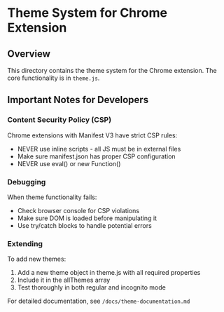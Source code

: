 # Theme System for Chrome Extension

## Overview

This directory contains the theme system for the Chrome extension. The core functionality is in `theme.js`.

## Important Notes for Developers

### Content Security Policy (CSP)

Chrome extensions with Manifest V3 have strict CSP rules:
- NEVER use inline scripts - all JS must be in external files
- Make sure manifest.json has proper CSP configuration
- NEVER use eval() or new Function()

### Debugging

When theme functionality fails:
- Check browser console for CSP violations
- Make sure DOM is loaded before manipulating it
- Use try/catch blocks to handle potential errors

### Extending

To add new themes:
1. Add a new theme object in theme.js with all required properties
2. Include it in the allThemes array
3. Test thoroughly in both regular and incognito mode

For detailed documentation, see `/docs/theme-documentation.md`